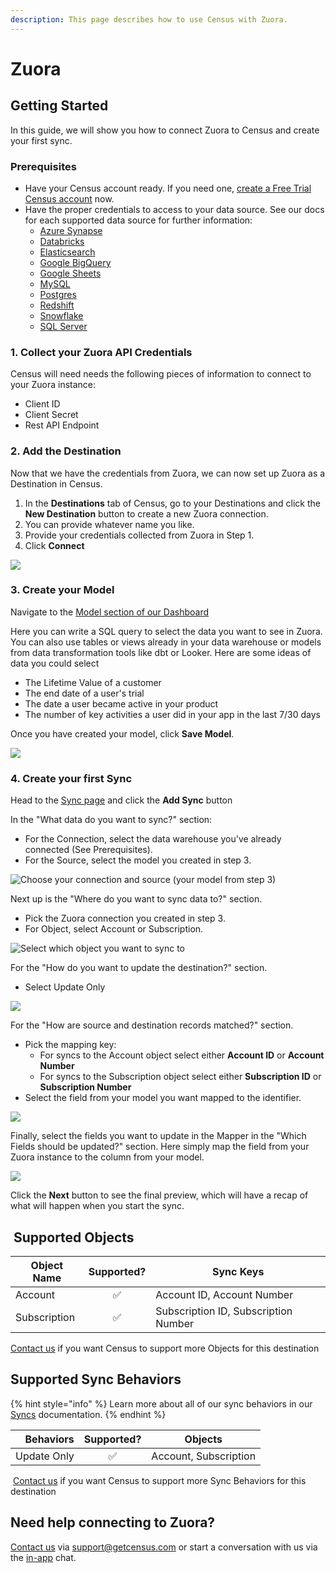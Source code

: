 ```yaml
---
description: This page describes how to use Census with Zuora.
---
```


# Zuora

## Getting Started

‌In this guide, we will show you how to connect Zuora to Census and create your first sync.

### Prerequisites

* Have your Census account ready. If you need one, [create a Free Trial Census account](https://app.getcensus.com/) now.
* Have the proper credentials to access to your data source. See our docs for each supported data source for further information:
  * [Azure Synapse](../sources/azure-synapse.md)
  * [Databricks](https://docs.getcensus.com/sources/databricks)
  * [Elasticsearch](https://docs.getcensus.com/sources/elasticsearch)
  * [Google BigQuery](https://docs.getcensus.com/sources/google-bigquery)
  * [Google Sheets](https://docs.getcensus.com/sources/google-sheets)
  * [MySQL](https://docs.getcensus.com/sources/mysql)
  * [Postgres](https://docs.getcensus.com/sources/postgres)
  * [Redshift](https://docs.getcensus.com/sources/redshift)
  * [Snowflake](https://docs.getcensus.com/sources/snowflake)
  * [SQL Server](https://docs.getcensus.com/sources/sql-server)

### **1.** Collect your Zuora API Credentials

Census will need needs the following pieces of information to connect to your Zuora instance:

* Client ID
* Client Secret
* Rest API Endpoint

### 2. **Add the Destination**

Now that we have the credentials from Zuora, we can now set up Zuora as a Destination in Census.

1. In the **Destinations** tab of Census, go to your Destinations and click the **New Destination** button to create a new Zuora connection.
2. You can provide whatever name you like.
3. Provide your credentials collected from Zuora in Step 1.
4. Click **Connect**

![](<../.gitbook/assets/Screen Shot 2022-02-02 at 9.58.20 AM.png>)

### 3. Create your Model

Navigate to the [Model section of our Dashboard](https://app.getcensus.com/models)

Here you can write a SQL query to select the data you want to see in Zuora. You can also use tables or views already in your data warehouse or models from data transformation tools like dbt or Looker. Here are some ideas of data you could select

* The Lifetime Value of a customer
* The end date of a user's trial
* The date a user became active in your product
* The number of key activities a user did in your app in the last 7/30 days

Once you have created your model, click **Save Model**.

![](<../.gitbook/assets/Screen Shot 2022-01-27 at 3.31.32 PM (1).png>)

### 4. Create your first Sync

Head to the [Sync page](https://app.getcensus.com/syncs) and click the **Add Sync** button

In the "What data do you want to sync?" section:

* For the Connection, select the data warehouse you've already connected (See Prerequisites).
* For the Source, select the model you created in step 3.

![Choose your connection and source (your model from step 3)](<../.gitbook/assets/Screen Shot 2022-02-02 at 10.10.12 AM.png>)

Next up is the "Where do you want to sync data to?" section.

* Pick the Zuora connection you created in step 3.
* For Object, select Account or Subscription.

![Select which object you want to sync to](<../.gitbook/assets/Screen Shot 2022-02-02 at 10.11.33 AM.png>)

For the "How do you want to update the destination?" section.

* Select Update Only

![](<../.gitbook/assets/Screen Shot 2022-02-02 at 10.13.09 AM.png>)

For the "How are source and destination records matched?" section.

* Pick the mapping key:
  * For syncs to the Account object select either **Account ID** or **Account Number**
  * For syncs to the Subscription object select either **Subscription ID** or **Subscription Number**
* Select the field from your model you want mapped to the identifier.

![](<../.gitbook/assets/Screen Shot 2022-02-02 at 10.20.58 AM.png>)

Finally, select the fields you want to update in the Mapper in the "Which Fields should be updated?" section. Here simply map the field from your Zuora instance to the column from your model.

![](<../.gitbook/assets/Screen Shot 2022-02-02 at 10.27.12 AM.png>)

Click the **Next** button to see the final preview, which will have a recap of what will happen when you start the sync.

## ️ Supported Objects

| **Object Name** | **Supported?** | **Sync Keys**                        |
| --------------- | :------------: | ------------------------------------ |
| Account         |        ✅       | Account ID, Account Number           |
| Subscription    |        ✅       | Subscription ID, Subscription Number |

[Contact us](mailto:support@getcensus.com) if you want Census to support more Objects for this destination

## Supported Sync Behaviors

{% hint style="info" %}
Learn more about all of our sync behaviors in our [Syncs](../basics/core-concept#sync-behaviors) documentation.
{% endhint %}

| **Behaviors** | **Supported?** |      **Objects**      |
| ------------: | :------------: | :-------------------: |
|   Update Only |        ✅       | Account, Subscription |

‌ [Contact us](mailto:support@getcensus.com) if you want Census to support more Sync Behaviors for this destination

## Need help connecting to Zuora?

[Contact us](mailto:support@getcensus.com) via support@getcensus.com or start a conversation with us via the [in-app](https://app.getcensus.com) chat.
